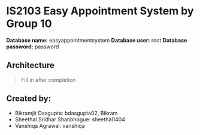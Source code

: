 # IS2103 Easy Appointment System by Group 10

**Database name:** easyappointmentsystem
**Database user:** root
**Database password:** password

## Architecture
> Fill in after completion

## Created by:
- Bikramjit Dasgupta: bdasgupta02, Bikram
- Sheethal Sridhar Shanbhogue: sheethal1404
- Vanshiqa Agrawal: vanshiqa
